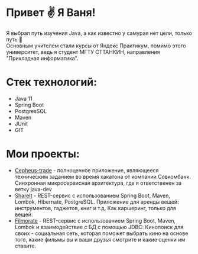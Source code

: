# Привет :v: Я Ваня! 
Я выбрал путь изучения Java, а как известно у самурая нет цели, только путь 🥷  
  Основным учителем стали курсы от Яндекс Практикум, помимо этого университет, ведь я студент МГТУ СТТАНКИН, направления "Прикладная информатика".

# Стек технологий:
- Java 11
- Spring Boot
- PostgresSQL
- Maven
- JUnit
- GIT

# Мои проекты:
- [Cepheus-trade](https://github.com/kkrasilnikovv/cepheus-trade) - полноценное приложение, являющееся техническим заданием во время хакатона от
компании Совкомбанк. Синхронная микросервисная архитектура, где я ответственен за ветку java-dev
- [ShareIt](https://github.com/kkrasilnikovv/java-shareit) - REST-сервис с использованием Spring Boot, Maven, Lombok, Hibernate, PostgreSQL. Приложение для аренды вещей: инструментов, гаджетов, книг и т.д. 
Как каршеринг, только для вещей. 
- [Filmorate](https://github.com/kkrasilnikovv/java-filmorate) - REST-сервис с использованием Spring Boot, Maven, Lombok и взаимодействие с БД с помощью JDBC: 
Кинопоиск для своих - социальная сеть, которая поможет выбрать кино на основе того, какие фильмы вы и ваши друзья смотрите и какие оценки им ставите. 

